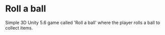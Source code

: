 # Roll a ball
Simple 3D Unity 5.6 game called 'Roll a ball' where the player rolls a ball to collect items.
